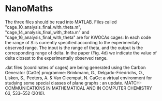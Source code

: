 # NanoMaths
The three files should be read into MATLAB.
Files called "cage_10_analysis_final_with_theta.m", "cage_14_analysis_final_with_theta.m" and "cage_16_analysis_final_with_theta" are for KWOCAs cages:
In each code the range of S is currently specified according to the experimentaly observed range.
The input is the range of theta, and the output is the corresponding range of delta. In the paper (Fig. 4d) we indicate the value of
delta closest to the experimentally observed range.

.dat files (coordinates of cages) are being generated using the Carbon Generator (CaGe) programme: Brinkmann, G., Delgado-Friedrichs, O., Lisken, S., Peeters, A. & Van Cleemput, N. CaGe: a virtual environment for studying some special classes of plane graphs : an update. MATCH-COMMUNICATIONS IN MATHEMATICAL AND IN COMPUTER CHEMISTRY 63, 533–552 (2010).


